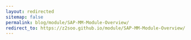 ```yaml
---
layout: redirected
sitemap: false
permalink: blog/module/SAP-MM-Module-Overview/
redirect_to: https://z2soo.github.io/module/SAP-MM-Module-Overview/
---
```

